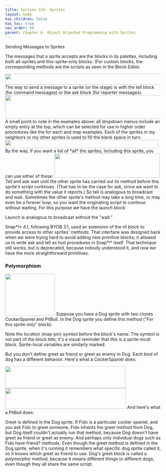 ```yaml
---
title: Section 124. Sprites
layout: home
has_children: false
has_toc: true
nav_order: 69
parent: Chapter 6. Object Oriented Programming with Sprites
---
```


 Sending Messages to Sprites

The messages that a sprite accepts are the blocks in its palettes,
including both all-sprites and this-sprite-only blocks. (For custom
blocks, the corresponding methods are the scripts as seen in the Block
Editor.

<img src="/snap-manual/assets/images/image750.png" style="width:547px; height:35px">
The way to send a message to a sprite (or
the stage) is with the tell block (for command messages) or the ask
block (for reporter messages).

<img src="/snap-manual/assets/images/image754.png" style="width:599px; height:77px">
A small point to note in the examples
above: all dropdown menus include an empty entry at the top, which can
be selected for use in higher order procedures like the for each and map
examples. Each of the sprites in my neighbors or my other sprites is
used to fill the blank space in turn.

<img src="/snap-manual/assets/images/image758.png" style="width:496px; height:27px">
By the way, if you want a list of *all*
the sprites, including this sprite, you can use either of these:

<img src="/snap-manual/assets/images/image762.png" style="width:340px; height:79px">
Tell and ask wait until the other sprite
has carried out its method before this sprite's script continues. (That
has to be the case for ask, since we want to do something with the value
it reports.) So tell is analogous to broadcast and wait. Sometimes the
other sprite's method may take a long time, or may even be a forever
loop, so you want the originating script to continue without waiting.
For this purpose we have the launch block:

Launch is analogous to broadcast without the "wait."

Snap*!* 4.1, following BYOB 3.1, used an extension of the of block to
provide access to other sprites' methods. That interface was designed
back when we were trying hard to avoid adding new primitive blocks; it
allowed us to write ask and tell as tool procedures in Snap*!* itself.
That technique still works, but is deprecated, because nobody understood
it, and now we have the more straightforward primitives.

### Polymorphism

<img src="/snap-manual/assets/images/image763.png" style="width:161px; height:135px">
Suppose you have a Dog sprite with two
clones CockerSpaniel and PitBull. In the Dog sprite you define this
method ("For this sprite only" block):

Note the *loca*tion (map-pin) symbol before the block's name. The symbol
is not part of the block title; it's a visual reminder that this is a
sprite-*loca*l block. Sprite-local variables are similarly marked.

But you don't define greet as friend or greet as enemy in Dog. Each kind
of dog has a different behavior. Here's what a CockerSpaniel does:

<img src="/snap-manual/assets/images/image764.png" style="width:389px; height:71px">
<img src="/snap-manual/assets/images/image764.png" style="width:391px; height:67px">
And here's what a PitBull does:

Greet is defined in the Dog sprite. If Fido is a particular cocker
spaniel, and you ask Fido to greet someone, Fido inherits the greet
method from Dog, but Dog itself couldn't actually run that method,
because Dog doesn't have greet as friend or greet as enemy. And perhaps
only individual dogs such as Fido have friend? methods. Even though the
greet method is defined in the Dog sprite, when it's running it
remembers what specific dog sprite called it, so it knows which greet as
friend to use. Dog's greet block is called a *polymorphic* method,
because it means different things to different dogs, even though they
all share the same script.

